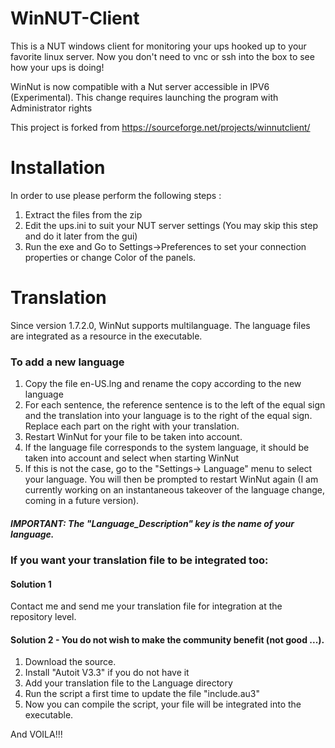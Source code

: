 # WinNUT-Client
This is a NUT windows client for monitoring your ups hooked up to your favorite linux server.
Now you don't need to vnc or ssh into the box to see how your ups is doing!

WinNut is now compatible with a Nut server accessible in IPV6 (Experimental).
This change requires launching the program with Administrator rights

This project is forked from https://sourceforge.net/projects/winnutclient/

# Installation
In order to use please perform the following steps :
1. Extract the files from the zip
2. Edit the ups.ini to suit your NUT server settings
(You may skip this step and do it later from the gui)
3. Run the exe and Go to Settings->Preferences to set your connection properties or change Color of the panels.

# Translation
Since version 1.7.2.0, WinNut supports multilanguage.
The language files are integrated as a resource in the executable.

### To add a new language


 1. Copy the file en-US.lng and rename the copy according to the new language
 2. For each sentence, the reference sentence is to the left of the equal sign and the translation into your language is to the right of the equal sign.
Replace each part on the right with your translation.
 3. Restart WinNut for your file to be taken into account.
 4. If the language file corresponds to the system language, it should
    be taken into account and select when starting WinNut
 5. If this is not the case, go to the "Settings-> Language" menu to
    select your language. You will then be prompted to restart WinNut
    again (I am currently working on an instantaneous takeover of the
    language change, coming in a future version).
##### IMPORTANT: The "Language_Description" key is the name of your language.

### If you want your translation file to be integrated too:
#### Solution 1 
Contact me and send me your translation file for integration at the repository level.

#### Solution 2 - You do not wish to make the community benefit (not good ...).

 1. Download the source.
 2. Install "Autoit V3.3" if you do not have it
 3. Add your translation file to the Language directory
 4. Run the script a first time to update the file "include.au3"
 5. Now you can compile the script, your file will be integrated into the executable.

And VOILA!!!
